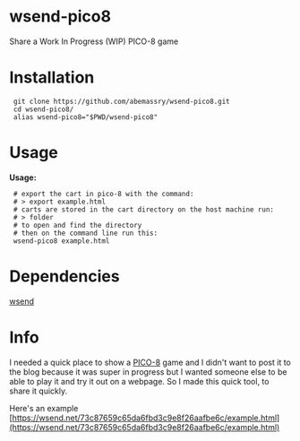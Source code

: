 wsend-pico8
==================

Share a Work In Progress (WIP) PICO-8 game

# Installation

     git clone https://github.com/abemassry/wsend-pico8.git
     cd wsend-pico8/
     alias wsend-pico8="$PWD/wsend-pico8"

# Usage

   **Usage:**
     
     # export the cart in pico-8 with the command:
     # > export example.html
     # carts are stored in the cart directory on the host machine run:
     # > folder
     # to open and find the directory
     # then on the command line run this:
     wsend-pico8 example.html

# Dependencies
    
  [wsend](https://github.com/abemassry/wsend)

# Info

I needed a quick place to show
a [PICO-8](https://www.lexaloffle.com/pico-8.php) game and
I didn't want to post it to the blog because it was super in progress
but I wanted someone else to be able to play it and try it out on
a webpage. So I made this quick tool, to share it quickly.

Here's an example
[https://wsend.net/73c87659c65da6fbd3c9e8f26aafbe6c/example.html](https://wsend.net/73c87659c65da6fbd3c9e8f26aafbe6c/example.html)

